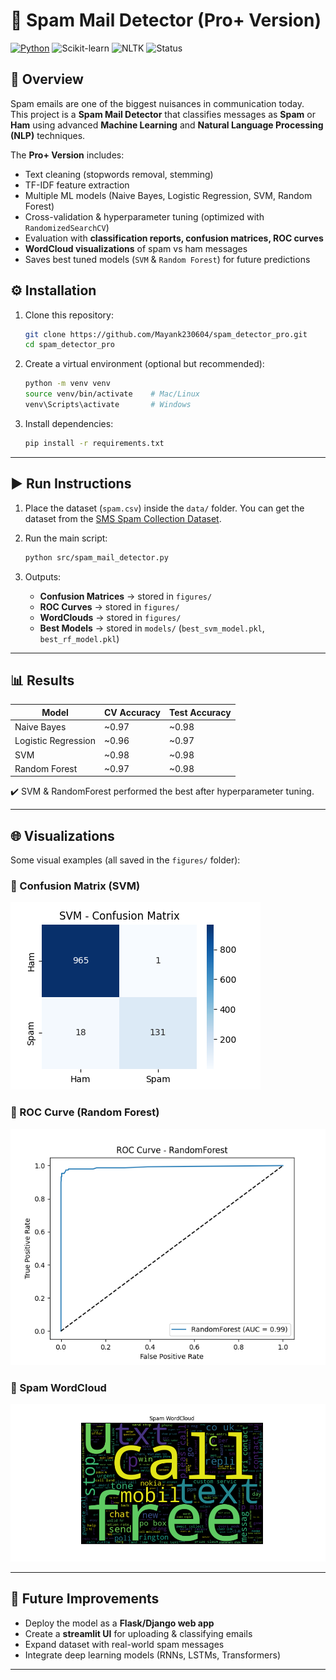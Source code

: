 # 📧 Spam Mail Detector (Pro+ Version)

[![Python](https://img.shields.io/badge/Python-3.12.10-blue?logo=python&logoColor=white)](https://www.python.org/)
![Scikit-learn](https://img.shields.io/badge/Scikit--learn-ML-orange.svg)
![NLTK](https://img.shields.io/badge/NLTK-NLP-green.svg)
![Status](https://img.shields.io/badge/status-completed-brightgreen)

## 📌 Overview
Spam emails are one of the biggest nuisances in communication today.  
This project is a **Spam Mail Detector** that classifies messages as **Spam** or **Ham** using advanced **Machine Learning** and **Natural Language Processing (NLP)** techniques.  

The **Pro+ Version** includes:  
- Text cleaning (stopwords removal, stemming)  
- TF-IDF feature extraction  
- Multiple ML models (Naive Bayes, Logistic Regression, SVM, Random Forest)  
- Cross-validation & hyperparameter tuning (optimized with `RandomizedSearchCV`)  
- Evaluation with **classification reports, confusion matrices, ROC curves**  
- **WordCloud visualizations** of spam vs ham messages  
- Saves best tuned models (`SVM` & `Random Forest`) for future predictions  


## ⚙️ Installation

1. Clone this repository:
   ```bash
   git clone https://github.com/Mayank230604/spam_detector_pro.git
   cd spam_detector_pro
   ````

2. Create a virtual environment (optional but recommended):

   ```bash
   python -m venv venv
   source venv/bin/activate    # Mac/Linux
   venv\Scripts\activate       # Windows
   ```

3. Install dependencies:

   ```bash
   pip install -r requirements.txt
   ```

---

## ▶️ Run Instructions

1. Place the dataset (`spam.csv`) inside the `data/` folder.
   You can get the dataset from the [SMS Spam Collection Dataset](https://www.kaggle.com/uciml/sms-spam-collection-dataset).

2. Run the main script:

   ```bash
   python src/spam_mail_detector.py
   ```

3. Outputs:

   * **Confusion Matrices** → stored in `figures/`
   * **ROC Curves** → stored in `figures/`
   * **WordClouds** → stored in `figures/`
   * **Best Models** → stored in `models/` (`best_svm_model.pkl`, `best_rf_model.pkl`)

---

## 📊 Results

| Model               | CV Accuracy | Test Accuracy |
| ------------------- | ----------- | ------------- |
| Naive Bayes         | \~0.97      | \~0.98        |
| Logistic Regression | \~0.96      | \~0.97        |
| SVM                 | \~0.98      | \~0.98        |
| Random Forest       | \~0.97      | \~0.98        |

✔️ SVM & RandomForest performed the best after hyperparameter tuning.

---

## 🌐 Visualizations

Some visual examples (all saved in the `figures/` folder):

### 🔹 Confusion Matrix (SVM)

![Confusion Matrix](figures/SVM_confusion_matrix.png)

### 🔹 ROC Curve (Random Forest)

![ROC Curve](figures/RandomForest_roc.png)

### 🔹 Spam WordCloud

![Spam WordCloud](figures/spam_wordcloud.png)

---

## 🚀 Future Improvements

* Deploy the model as a **Flask/Django web app**
* Create a **streamlit UI** for uploading & classifying emails
* Expand dataset with real-world spam messages
* Integrate deep learning models (RNNs, LSTMs, Transformers)

---
